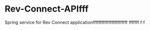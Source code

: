 # Rev-Connect-APIfff
Spring service for Rev Connect applicationffffffffffffffffffffffff
fffffff
f
f
